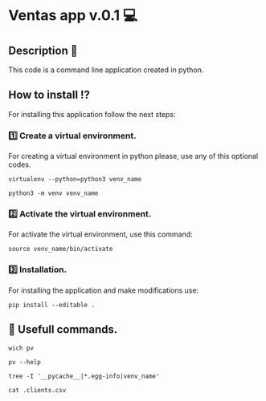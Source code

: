 # Ventas app v.0.1 :computer:

## Description :bookmark_tabs:

This code is a command line application created in python.

## How to install :interrobang:

For installing this application follow the next steps:

### :one: Create a virtual environment. 
For creating a virtual environment in python please, use any of this optional codes.

` virtualenv --python=python3 venv_name
`

`python3 -m venv venv_name
`
### :two: Activate the virtual environment.
For activate the virtual environment, use this command:

`source venv_name/bin/activate`

### :three: Installation.

For installing the application and make modifications use:

`pip install --editable .
`

## :pushpin: Usefull commands. 

`wich pv
`

`pv --help
`

`tree -I '__pycache__|*.egg-info|venv_name'
`

`cat .clients.csv`

